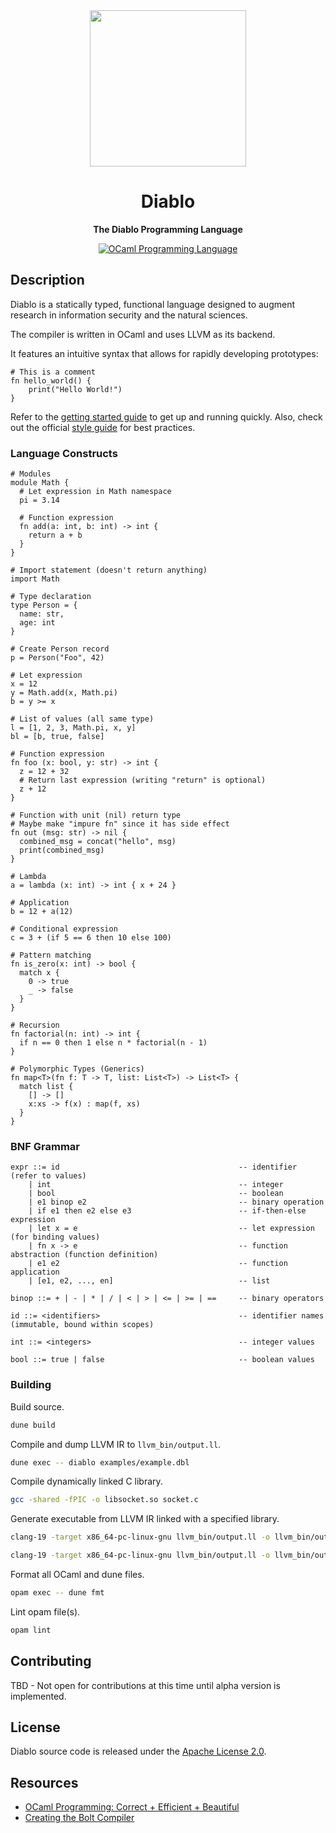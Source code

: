 <div align="center">
  <a href="https://diablo-lang.org" target="_blank"><img src="https://diablo-lang.org/img/logo.png" width="250" /></a>

  <h1>Diablo</h1>

  <p>
    <strong>The Diablo Programming Language</strong>
  </p>

  <p>
    <a href="https://ocaml.org/"><img alt="OCaml Programming Language" src="https://img.shields.io/badge/OCaml-%23f18c02.svg?style=flat-square&logo=ocaml&logoColor=white"/></a>
  </p>
</div>

## Description

Diablo is a statically typed, functional language designed to augment research in information security and the natural sciences.

The compiler is written in OCaml and uses LLVM as its backend.

It features an intuitive syntax that allows for rapidly developing prototypes:

```
# This is a comment
fn hello_world() {
    print("Hello World!")
}
```

Refer to the [getting started guide](https://diablo-lang.org/guides/getting-started) to get up and running quickly. Also, check out the official [style guide](https://diablo-lang.org/guides/style-guide) for best practices.

### Language Constructs

```
# Modules
module Math {
  # Let expression in Math namespace
  pi = 3.14

  # Function expression
  fn add(a: int, b: int) -> int {
    return a + b
  }
}

# Import statement (doesn't return anything)
import Math

# Type declaration
type Person = {
  name: str,
  age: int
}

# Create Person record
p = Person("Foo", 42)

# Let expression
x = 12
y = Math.add(x, Math.pi)
b = y >= x

# List of values (all same type)
l = [1, 2, 3, Math.pi, x, y]
bl = [b, true, false]

# Function expression
fn foo (x: bool, y: str) -> int {
  z = 12 + 32
  # Return last expression (writing "return" is optional)
  z + 12
}

# Function with unit (nil) return type
# Maybe make "impure fn" since it has side effect
fn out (msg: str) -> nil {
  combined_msg = concat("hello", msg)
  print(combined_msg)
}

# Lambda
a = lambda (x: int) -> int { x + 24 }

# Application
b = 12 + a(12)

# Conditional expression
c = 3 + (if 5 == 6 then 10 else 100)

# Pattern matching
fn is_zero(x: int) -> bool {
  match x {
    0 -> true
    _ -> false
  }
}

# Recursion
fn factorial(n: int) -> int {
  if n == 0 then 1 else n * factorial(n - 1)
}

# Polymorphic Types (Generics)
fn map<T>(fn f: T -> T, list: List<T>) -> List<T> {
  match list {
    [] -> []
    x:xs -> f(x) : map(f, xs)
  }
}
```

### BNF Grammar

```
expr ::= id                                        -- identifier (refer to values)
    | int                                          -- integer
    | bool                                         -- boolean
    | e1 binop e2                                  -- binary operation
    | if e1 then e2 else e3                        -- if-then-else expression
    | let x = e                                    -- let expression (for binding values)
    | fn x -> e                                    -- function abstraction (function definition)
    | e1 e2                                        -- function application
    | [e1, e2, ..., en]                            -- list

binop ::= + | - | * | / | < | > | <= | >= | ==     -- binary operators

id ::= <identifiers>                               -- identifier names (immutable, bound within scopes)

int ::= <integers>                                 -- integer values

bool ::= true | false                              -- boolean values
```

### Building

Build source.

```sh
dune build
```

Compile and dump LLVM IR to `llvm_bin/output.ll`.

```sh
dune exec -- diablo examples/example.dbl
```

Compile dynamically linked C library.

```sh
gcc -shared -fPIC -o libsocket.so socket.c
```

Generate executable from LLVM IR linked with a specified library.

```sh
clang-19 -target x86_64-pc-linux-gnu llvm_bin/output.ll -o llvm_bin/output -L. -lsocket -Wl,-rpath=.
```

```sh
clang-19 -target x86_64-pc-linux-gnu llvm_bin/output.ll -o llvm_bin/output -lc -Wl,-rpath=.
```

Format all OCaml and dune files.

```sh
opam exec -- dune fmt
```

Lint opam file(s).

```sh
opam lint
```

## Contributing

TBD - Not open for contributions at this time until alpha version is implemented.

## License

Diablo source code is released under the [Apache License 2.0](./LICENSE).

## Resources

- [OCaml Programming: Correct + Efficient + Beautiful](https://cs3110.github.io/textbook)
- [Creating the Bolt Compiler](https://mukulrathi.com/create-your-own-programming-language/intro-to-compiler/)
